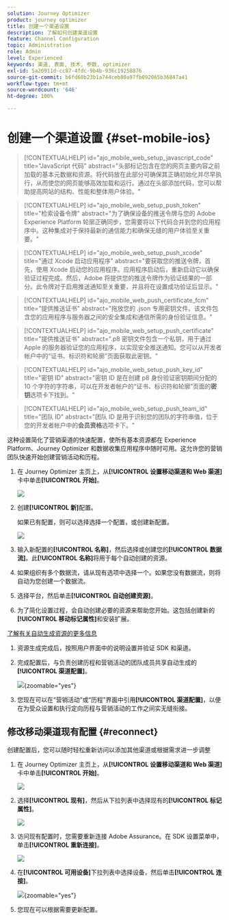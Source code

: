 ```yaml
---
solution: Journey Optimizer
product: journey optimizer
title: 创建一个渠道设置
description: 了解如何创建渠道设置
feature: Channel Configuration
topic: Administration
role: Admin
level: Experienced
keywords: 渠道, 表面, 技术, 参数, optimizer
exl-id: 5a20911d-cc87-4fdc-9b4b-936c19258876
source-git-commit: b6fd60b23b1a744ceb80a97fb092065b36847a41
workflow-type: tm+mt
source-wordcount: '646'
ht-degree: 100%

---
```


# 创建一个渠道设置 {#set-mobile-ios}

>[!CONTEXTUALHELP]
>id="ajo_mobile_web_setup_javascript_code"
>title="JavaScript 代码"
>abstract="头部标记包含在您的网页主要内容之前加载的基本元数据和资源。将代码放在此部分可确保其正确初始化并尽早执行，从而使您的网页能够高效加载和运行。通过在头部添加代码，您可以帮助提高网站的结构、性能和整体用户体验。"

>[!CONTEXTUALHELP]
>id="ajo_mobile_web_setup_push_token"
>title="检索设备令牌"
>abstract="为了确保设备的推送令牌与您的 Adobe Experience Platform 轮廓正确同步，您需要将以下代码合并到您的应用程序中。这种集成对于保持最新的通信能力和确保无缝的用户体验至关重要。"

>[!CONTEXTUALHELP]
>id="ajo_mobile_web_setup_push_xcode"
>title="通过 Xcode 启动应用程序"
>abstract="要获取您的推送令牌，首先，使用 Xcode 启动您的应用程序。应用程序启动后，重新启动它以确保验证过程完成。然后，Adobe 将提供您的推送令牌作为验证结果的一部分。此令牌对于启用推送通知至关重要，并且将在设置成功验证后显示。"

>[!CONTEXTUALHELP]
>id="ajo_mobile_web_push_certificate_fcm"
>title="提供推送证书"
>abstract="拖放您的 .json 专用密钥文件。该文件包含您的应用程序与服务器之间的安全集成和通信所需的身份验证信息。"

>[!CONTEXTUALHELP]
>id="ajo_mobile_web_setup_push_certificate"
>title="提供推送证书"
>abstract=".p8 密钥文件包含一个私钥，用于通过 Apple 的服务器验证您的应用程序，以实现安全推送通知。您可以从开发者帐户中的“证书、标识符和轮廓”页面获取此密钥。"

>[!CONTEXTUALHELP]
>id="ajo_mobile_web_setup_push_key_id"
>title="密钥 ID"
>abstract="密钥 ID 是在创建 p8 身份验证密钥期间分配的 10 个字符的字符串，可以在开发者帐户的“证书、标识符和轮廓”页面的&#x200B;**密钥**&#x200B;选项卡下找到。"

>[!CONTEXTUALHELP]
>id="ajo_mobile_web_setup_push_team_id"
>title="团队 ID"
>abstract="团队 ID 是用于识别您的团队的字符串值，位于您的开发者帐户中的&#x200B;**会员资格**&#x200B;选项卡下。"


这种设置简化了营销渠道的快速配置，使所有基本资源都在 Experience Platform、Journey Optimizer 和数据收集应用程序中随时可用。这允许您的营销团队快速开始创建营销活动和历程。

1. 在 Journey Optimizer 主页上，从&#x200B;**[!UICONTROL 设置移动渠道和 Web 渠道]**&#x200B;卡中单击&#x200B;**[!UICONTROL 开始]**。

   ![](assets/guided-setup-config-1.png)

1. 创建&#x200B;**[!UICONTROL 新]**&#x200B;配置。

   如果已有配置，则可以选择选择一个配置，或创建新配置。

   ![](assets/guided-setup-config-2.png)

1. 输入新配置的&#x200B;**[!UICONTROL 名称]**，然后选择或创建您的&#x200B;**[!UICONTROL 数据流]**。此&#x200B;**[!UICONTROL 名称]**&#x200B;将用于每个自动创建的资源。

1. 如果组织有多个数据流，请从现有选项中选择一个。如果您没有数据流，则将自动为您创建一个数据流。

1. 选择平台，然后单击&#x200B;**[!UICONTROL 自动创建资源]**。

1. 为了简化设置过程，会自动创建必要的资源来帮助您开始。这包括创建新的&#x200B;**[!UICONTROL 移动标记属性]**&#x200B;和安装扩展。

[了解有关自动生成资源的更多信息](set-mobile-config.md#auto-create-resources)

1. 资源生成完成后，按照用户界面中的说明设置并验证 SDK 和渠道。

1. 完成配置后，与负责创建历程和营销活动的团队成员共享自动生成的&#x200B;**[!UICONTROL 渠道配置]**。

   ![](assets/guided-setup-config-ios-8.png){zoomable="yes"}

1. 您现在可以在“营销活动”或“历程”界面中引用&#x200B;**[!UICONTROL 渠道配置]**，以便在为受众设置和执行定向历程与营销活动的工作之间实无缝衔接。

## 修改移动渠道现有配置 {#reconnect}

创建配置后，您可以随时轻松重新访问以添加其他渠道或根据需求进一步调整

1. 在 Journey Optimizer 主页上，从&#x200B;**[!UICONTROL 设置移动渠道和 Web 渠道]**&#x200B;卡中单击&#x200B;**[!UICONTROL 开始]**。

   ![](assets/guided-setup-config-1.png)

1. 选择&#x200B;**[!UICONTROL 现有]**，然后从下拉列表中选择现有的&#x200B;**[!UICONTROL 标记属性]**。

   ![](assets/guided-setup-config-ios-9.png)

1. 访问现有配置时，您需要重新连接 Adobe Assurance。在 SDK 设置菜单中，单击&#x200B;**[!UICONTROL 重新连接]**。

   ![](assets/guided-setup-config-ios-10.png)

1. 在&#x200B;**[!UICONTROL 可用设备]**&#x200B;下拉列表中选择设备，然后单击&#x200B;**[!UICONTROL 连接]**。

   ![](assets/guided-setup-config-ios-11.png){zoomable="yes"}

1. 您现在可以根据需要更新配置。

